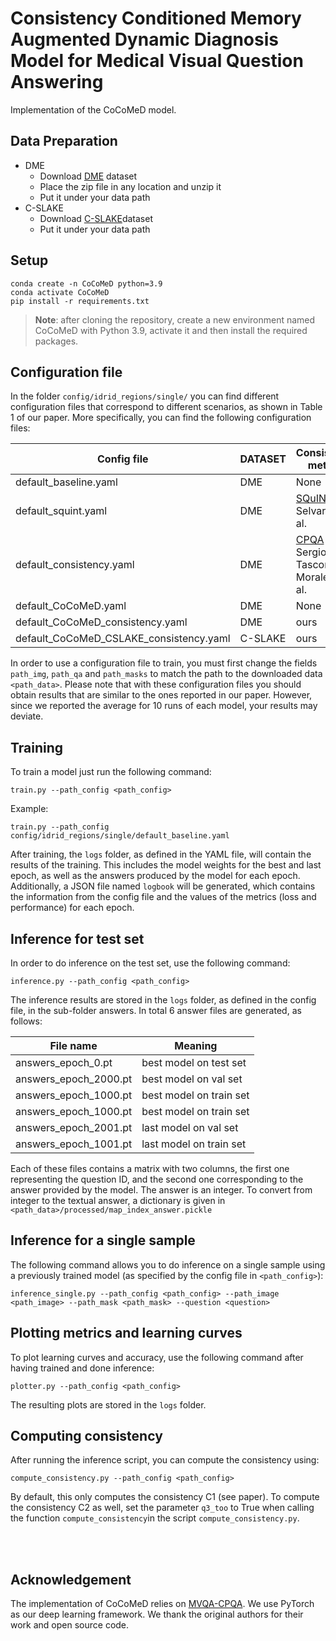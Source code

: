 # Consistency Conditioned Memory Augmented Dynamic Diagnosis Model for Medical Visual Question Answering
Implementation of the CoCoMeD model.

## Data Preparation
- DME
  - Download [DME](https://zenodo.org/record/6784358) dataset 
  - Place the zip file in any location and unzip it
  - Put it under your data path
- C-SLAKE
  - Download [C-SLAKE](https://github.com/OpenMICG/CSLAKE)dataset
  - Put it under your data path

## Setup
    conda create -n CoCoMeD python=3.9
    conda activate CoCoMeD
    pip install -r requirements.txt
  >**Note**: after cloning the repository, create a new environment named CoCoMeD with Python 3.9, activate it and then install the 
> required packages.


## Configuration file
In the folder `config/idrid_regions/single/` you can find different configuration files that correspond to different scenarios, as shown in Table 1 of our paper. More specifically, you can find the following configuration files:

<p align="center">


| Config file                             | DATASET | Consistency method                                                                                                                                                                     |
|-----------------------------------------|---------|----------------------------------------------------------------------------------------------------------------------------------------------------------------------------------------|
| default_baseline.yaml                   | DME     | None                                                                                                                                                                                   |
| default_squint.yaml                     | DME     | [SQuINT](https://openaccess.thecvf.com/content_CVPR_2020/papers/Selvaraju_SQuINTing_at_VQA_Models_Introspecting_VQA_Models_With_Sub-Questions_CVPR_2020_paper.pdf) by Selvaraju et al. |
| default_consistency.yaml                | DME     | [CPQA](https://github.com/sergiotasconmorales/consistency_vqa) by Sergio Tascon-Morales et al.                                                                                         |
| default_CoCoMeD.yaml                    | DME     | None                                                                                                                                                                                   |
| default_CoCoMeD_consistency.yaml        | DME     | ours                                                                                                                                                                                   |
| default_CoCoMeD_CSLAKE_consistency.yaml | C-SLAKE | ours                                                                                                                                                                                   |

</p>

In order to use a configuration file to train, you must first change the fields `path_img`, `path_qa` and `path_masks` to match the path to the downloaded data `<path_data>`. Please note that with these configuration files you should obtain results that are similar to the ones reported in our paper. However, since we reported the average for 10 runs of each model, your results may deviate. 


## Training
To train a model just run the following command:

    train.py --path_config <path_config>

Example:
    
    train.py --path_config config/idrid_regions/single/default_baseline.yaml

After training, the `logs` folder, as defined in the YAML file, will contain the results of the training. This includes the model weights for the best and last epoch, as well as the answers produced by the model for each epoch. Additionally, a JSON file named `logbook` will be generated, which contains the information from the config file and the values of the metrics (loss and performance) for each epoch.

## Inference for test set
In order to do inference on the test set, use the following command:

    inference.py --path_config <path_config>

The inference results are stored in the `logs` folder, as defined in the config file, in the sub-folder answers. In total 6 answer files are generated, as follows:

<p align="center">

| File name      | Meaning |
| ----------- | ----------- |
| answers_epoch_0.pt     | best model on test set      |
| answers_epoch_2000.pt   | best model on val set     |
| answers_epoch_1000.pt   | best model on train set        |
| answers_epoch_1000.pt   | best model on train set        |
| answers_epoch_2001.pt   | last model on val set        |
| answers_epoch_1001.pt   | last model on train set        |

</p>

Each of these files contains a matrix with two columns, the first one representing the question ID, and the second one corresponding to the answer provided by the model. The answer is an integer. To convert from integer to the textual answer, a dictionary is given in `<path_data>/processed/map_index_answer.pickle`

## Inference for a single sample
The following command allows you to do inference on a single sample using a previously trained model (as specified by the config file in `<path_config>`):

    inference_single.py --path_config <path_config> --path_image <path_image> --path_mask <path_mask> --question <question>



## Plotting metrics and learning curves
To plot learning curves and accuracy, use the following command after having trained and done inference:

    plotter.py --path_config <path_config>

The resulting plots are stored in the `logs` folder. 


## Computing consistency

After running the inference script, you can compute the consistency using:

    compute_consistency.py --path_config <path_config>

By default, this only computes the consistency C1 (see paper). To compute the consistency C2 as well, set the parameter `q3_too` to True when calling the function `compute_consistency`in the script `compute_consistency.py`.

<br />
<br />



## Acknowledgement
The implementation of CoCoMeD relies on [MVQA-CPQA](https://github.com/sergiotasconmorales/consistency_vqa). We use PyTorch as our deep learning framework. 
We thank the original authors for their work and open source code.
